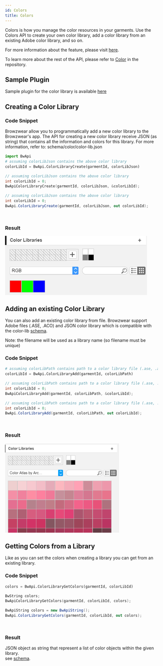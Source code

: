 ```yaml
---
id: Colors
title: Colors
---
```

Colors is how you manage the color resources in your garments. Use the Colors API to create your own color library, add a color library from an existing Adobe color library, and so on.

For more information about the feature, please visit <a href="https://support.browzwear.com/VStitcher/Materials/color-libs.htm" target="_blank">here</a>.

To learn more about the rest of the API, please refer to <a href="https://gitlab.com/browzwear/share/open-platform/client-api/-/blob/master/BWPlugin/include/AssetManagement/BWPluginAPI_Color.h" target="_blank">Color</a> in the repository.

## Sample Plugin
Sample plugin for the color library is available <a href="https://gitlab.com/browzwear/share/open-platform/client-api/-/tree/master/samples/python/color-library" target="_blank">here</a>

## Creating a Color Library
### Code Snippet
Browzwear allow you to programmatically add a new color library to the Browzwear's app.
The API for creating a new color library receive JSON (as string) that contains all the information and colors for this library. For more information, refer to: schema/color/color-lib.json

<!--DOCUSAURUS_CODE_TABS-->

<!--Python-->

```python
import BwApi
# assuming colorLibJson contains the above color library
colorLibId = BwApi.ColorLibraryCreate(garmentId, colorLibJson)
```
<!--C++-->
```cpp
// assuming colorLibJson contains the above color library
int colorLibId = 0;
BwApiColorLibraryCreate(garmentId, colorLibJson, &colorLibId);
```
<!--C#-->
```csharp
// assuming colorLibJson contains the above color library
int colorLibId = 0;
BwApi.ColorLibraryCreate(garmentId, colorLibJson, out colorLibId);
```
<!--END_DOCUSAURUS_CODE_TABS-->

<br/>

### Result
![](../assets/color/adding-rgb.png)

## Adding an existing Color Library
You can also add an existing color library from file. Browzwear support Adobe files (.ASE, .ACO) and JSON color library which is compatible with the color-lib <a href="https://gitlab.com/browzwear/share/open-platform/client-api/-/blob/master/BWPlugin/schema/api/v1.0/color/color_lib.json" target="_blank">schema</a>.

Note: the filename will be used as a library name (so filename must be unique)

### Code Snippet

<!--DOCUSAURUS_CODE_TABS-->

<!--Python-->


```python
# assuming colorLibPath contains path to a color library file (.ase, .aco or .json).
colorLibId = BwApi.ColorLibraryAdd(garmentId, colorLibPath)
```
<!--C++-->
```cpp
// assuming colorLibPath contains path to a color library file (.ase, .aco or .json).
int colorLibId = 0;
BwApiColorLibraryAdd(garmentId, colorLibPath, &colorLibId);
```
<!--C#-->
```csharp
// assuming colorLibPath contains path to a color library file (.ase, .aco or .json).
int colorLibId = 0;
BwApi.ColorLibraryAdd(garmentId, colorLibPath, out colorLibId);
```
<!--END_DOCUSAURUS_CODE_TABS-->
<br/>

### Result
![](../assets/color/existing-colors.png)

## Getting Colors from a Library
Like as you can set the colors when creating a library you can get  from an existing library. 

### Code Snippet

<!--DOCUSAURUS_CODE_TABS-->

<!--Python-->
```python
colors = BwApi.ColorLibraryGetColors(garmentId, colorLibId)
```
<!--C++-->
```cpp
BwString colors;
BwApiColorLibraryGetColors(garmentId, colorLibId, colors);
```
<!--C#-->
```csharp
BwApiString colors = new BwApiString();
BwApi.ColorLibraryGetColors(garmentId, colorLibId, out colors);
```
<!--END_DOCUSAURUS_CODE_TABS-->
<br/>

### Result
JSON object as string that represent a list of color objects within the given library.<br> see <a href="https://gitlab.com/browzwear/share/open-platform/client-api/-/blob/master/BWPlugin/schema/api/v1.0/color/color.json" target="_blank">schema</a>. 
